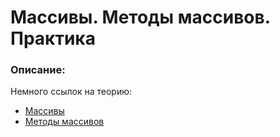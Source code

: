 # Массивы. Методы массивов. Практика

### Описание:

Немного ссылок на теорию:

- [Массивы](https://learn.javascript.ru/array)
- [Методы массивов](https://learn.javascript.ru/array-methods)
